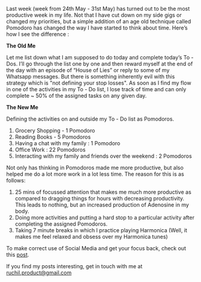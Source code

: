 Last week (week from 24th May - 31st May) has turned out to be the most productive week in my life. Not that I have cut down on my side gigs or changed my priorities, but a simple addition of an age old technique called Pomodoro has changed the way I have started to think about time. Here’s how I see the difference : 

**The Old Me**

Let me list down what I am supposed to do today and complete today’s To - Dos. I’ll go through the list one by one and then reward myself at the end of the day with an episode of “House of Lies” or reply to some of my Whatsapp messages. But there is something inherently evil with this strategy which is "not defining your stop losses". As soon as I find my flow in one of  the activities in  my To - Do list, I lose track of time and can only complete ~ 50% of the assigned tasks on any given day. 

**The New Me**

Defining the activities on and outside my To - Do list as Pomodoros. 

1. Grocery Shopping - 1 Pomodoro 
2. Reading Books - 5 Pomodoros 
3. Having a chat with my family : 1 Pomodoro 
4. Office Work : 22 Pomodoros
5. Interacting with my family and friends over the weekend : 2 Pomodoros 

Not only has thinking in Pomodoros made me more productive, but also helped me do a lot more work in a lot less time. The reason for this is as follows: 

1. 25 mins of focussed attention that makes me much more productive as compared to dragging things for 
    hours with decreasing productivity. This leads to nothing, but an increased production of Adenosine in my body. 
2. Doing more activities and putting a hard stop to a particular activity after completing the assigned 
   Pomodoros.
3. Taking 7 minute breaks in which I practice playing Harmonica (Well, it makes me feel relaxed and
   obsess over my Harmonica tunes) 

To make correct use of Social Media and get your focus back, check out this [post][jekyll-firstpost]. 

If you find my posts interesting, get in touch with me at ruchil.product@gmail.com

[jekyll-firstpost]: https://23ruchil.github.io/Blog/2020/05/19/Differentiating-Yourself-Through-Social-Media.html
